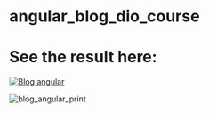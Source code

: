 # angular_blog_dio_course

# See the result here: 
[![Blog angular](https://img.shields.io/badge/Angular-DD0031?style=for-the-badge&logo&logoColor=white)](https://danielkremes.github.io/angular_blog_dio_course/)


![blog_angular_print](https://github.com/DanielKremes/angular_blog_dio_course/assets/145404663/94ec009f-eb40-4106-9d8c-dd6d929f2c8c)

